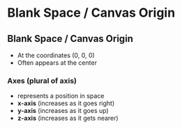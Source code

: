 # Blank Space / Canvas Origin

## Blank Space / Canvas Origin

* At the coordinates \(0, 0, 0\)
* Often appears at the center 

### Axes \(plural of axis\)

* represents a position in space
* **x-axis** \(increases as it goes right\)
* **y-axis** \(increases as it goes up\)
* **z-axis** \(increases as it gets nearer\)

